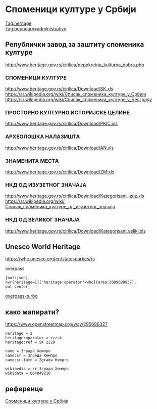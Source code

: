 # Споменици културе у Србији  

[Tag:heritage](https://wiki.openstreetmap.org/wiki/Key:heritage)  
[Tag:boundary=administrative](https://wiki.openstreetmap.org/wiki/Tag:boundary%3Dadministrative)  

## Републички завод за заштиту споменика културе  
http://www.heritage.gov.rs/cirilica/nepokretna_kulturna_dobra.php  

### СПОМЕНИЦИ КУЛТУРЕ  
http://www.heritage.gov.rs/cirilica/Download/SK.xls  
https://sr.wikipedia.org/wiki/Списак_споменика_културе_у_Србији  
https://sr.wikipedia.org/wiki/Списак_споменика_културе_у_Београду  


### ПРОСТОРНО КУЛТУРНО ИСТОРИЈСКЕ ЦЕЛИНЕ  
http://www.heritage.gov.rs/cirilica/Download/PKIC.xls  

### АРХЕОЛОШКА НАЛАЗИШТА  
http://www.heritage.gov.rs/cirilica/Download/AN.xls  

### ЗНАМЕНИТА МЕСТА  
http://www.heritage.gov.rs/cirilica/Download/ZM.xls  

### НКД ОД ИЗУЗЕТНОГ ЗНАЧАЈА  
http://www.heritage.gov.rs/cirilica/Download/Kategorisani_izuz.xls  
https://sr.wikipedia.org/wiki/Списак_споменика_културе_од_изузетног_значаја  

### НКД ОД ВЕЛИКОГ ЗНАЧАЈА  
http://www.heritage.gov.rs/cirilica/Download/Kategorisani_veliki.xls  

## Unesco World Heritage  
https://whc.unesco.org/en/statesparties/rs  

overpass  
```
[out:json];
nwr[heritage=1]["heritage:operator"=whc](area:3609088937);
out center;
```
[overpass-turbo](https://overpass-turbo.eu/?Q=%5Bout%3Ajson%5D%3B%0Anwr%5Bheritage%3D1%5D%5B%22heritage%3Aoperator%22%3Dwhc%5D%28area%3A3609088937%29%3B%0Aout%20center%3B)  

## како мапирати?  
https://www.openstreetmap.org/way/295686327  
```
heritage = 2
heritage:operator = rzzsk
heritage:ref = SK 2229

name = Зграда Хемпро
name:sr = Зграда Хемпро
name:sr-latn = Zgrada Hempro

wikipedia = sr:Зграда_Хемпро
wikidata = Q64049210
```

## референце  
[Споменици културе у Србији](http://spomenicikulture.mi.sanu.ac.rs)  
